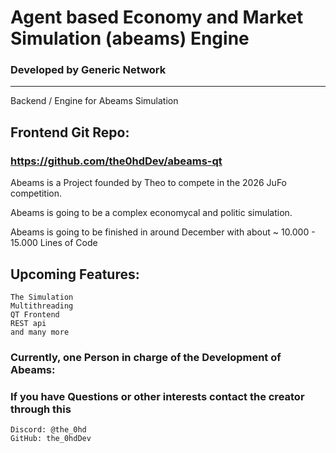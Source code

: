 
# Agent based Economy and Market Simulation (abeams) Engine
### Developed by Generic Network
<hr>
Backend / Engine for Abeams Simulation


## Frontend Git Repo: 
### <a> https://github.com/the0hdDev/abeams-qt </a>


Abeams is a Project founded by Theo to compete in the 2026 JuFo competition. 

Abeams is going to be a complex economycal and politic simulation. 




Abeams is going to be finished in around December with about ~ 10.000 - 15.000 Lines of Code


## Upcoming Features:
    The Simulation
    Multithreading
    QT Frontend
    REST api
    and many more


### Currently, one Person in charge of the Development of Abeams: 
### If you have Questions or other interests contact the creator through this
    Discord: @the_0hd
    GitHub: the_0hdDev

